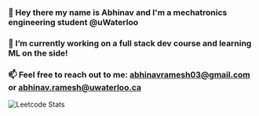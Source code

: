 ### 👋 Hey there my name is Abhinav and I'm a mechatronics engineering student @uWaterloo
### 🔭 I’m currently working on a full stack dev course and learning ML on the side!
### 📫 Feel free to reach out to me: [abhinavramesh03@gmail.com](mailto:abhinavramesh03@gmail.com) or [abhinav.ramesh@uwaterloo.ca](mailto:abhinav.ramesh@uwaterloo.ca)
![Leetcode Stats](https://leetcard.jacoblin.cool/aramesh)

<!--
**AbhiByte/AbhiByte** is a ✨ _special_ ✨ repository because its `README.md` (this file) appears on your GitHub profile.

Here are some ideas to get you started:

- 🔭 I’m currently working on ...
- 🌱 I’m currently learning ...
- 👯 I’m looking to collaborate on ...
- 🤔 I’m looking for help with ...
- 💬 Ask me about ...
- 📫 How to reach me: ...
- 😄 Pronouns: ...
-  Fun fact: ...
-->
